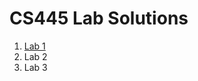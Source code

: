 # CS445 Lab Solutions

1. [Lab 1](https://github.com/mjdeitz/cs445-lab-solns/blob/main/Lab1/lab1.pdf)
2. Lab 2
3. Lab 3
